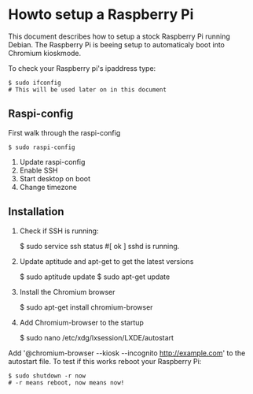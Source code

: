 # Howto setup a Raspberry Pi

This document describes how to setup a stock Raspberry Pi running Debian. The Raspberry Pi is beeing setup to automaticaly boot into Chromium kioskmode.

To check your Raspberry pi's ipaddress type:

	$ sudo ifconfig
	# This will be used later on in this document

## Raspi-config

First walk through the raspi-config

	$ sudo raspi-config

1. Update raspi-config
2. Enable SSH
3. Start desktop on boot
4. Change timezone

## Installation

1. Check if SSH is running:

	$ sudo service ssh status
	#[ ok ] sshd is running.

2. Update aptitude and apt-get to get the latest versions

	$ sudo aptitude update
	$ sudo apt-get update

3. Install the Chromium browser
	
	$ sudo apt-get install chromium-browser

4. Add Chromium-browser to the startup

	$ sudo nano /etc/xdg/lxsession/LXDE/autostart

Add '@chromium-browser --kiosk --incognito http://example.com' to the autostart file. To test if this works reboot your Raspberry Pi:

	$ sudo shutdown -r now
	# -r means reboot, now means now!
